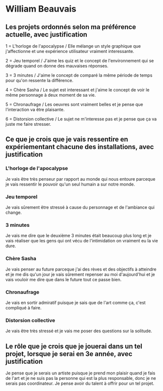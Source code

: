 # William Beauvais
## Les projets ordonnés selon ma préférence actuelle, avec justification

1 = L'horloge de l'apocalypse / Elle mélange un style graphique que j'affectionne et une expérience utilisateur vraiment interessante.

2 = Jeu temporel / J'aime les quiz et le concept de l'environnement qui se dégrade quand on donne des mauvaises réponses.

3 = 3 minutes / J'aime le concept de comparé la même période de temps pour qu'on ressente la différence.

4 = Chère Sasha / Le sujet est interessant et j'aime le concept de voir le même personnage à deux moment de sa vie.

5 = Chronaufrage / Les oeuvres sont vraiment belles et je pense que l'interaction va être plaisante.

6 = Distorsion collective / Le sujet ne m'interesse pas et je pense que ça va juste me faire stresser.

## Ce que je crois que je vais ressentire en expériementant chacune des installations, avec justification
### L'horloge de l'apocalypse
Je vais être très penseur par rapport au monde qui nous entoure parceque je vais ressentir le pouvoir qu'un seul humain a sur notre monde.

### Jeu temporel
Je vais sûrement être stressé à cause du personnage et de l'ambiance qui change.

### 3 minutes
Je vais me dire que le deuxième 3 minutes était beaucoup plus long et je vais réaliser que les gens qui ont vécu de l'intimidation on vraiment eu la vie dure.

### Chère Sasha
Je vais penser au future parceque j'ai des rèves et des objectifs à atteindre et je me dis qu'un jour je vais sûrement repenser au moi d'aujourd'hui et je vais vouloir me dire que dans le future tout ce passe bien.

### Chronaufrage
Je vais en sortir admiratif puisque je sais que de l'art comme ça, c'est compliqué à faire.

### Distorsion collective
Je vais être très stressé et je vais me poser des questions sur la solitude.

## Le rôle que je crois que je jouerai dans un tel projet, lorsque je serai en 3e année, avec justification
Je pense que je serais un artiste puisque je prend mon plaisir quand je fais de l'art et je ne suis pas la personne qui est la plus responsable, donc je ne serais pas coordinateur. Je pense avoir du talent à offrir pour un tel projet.

